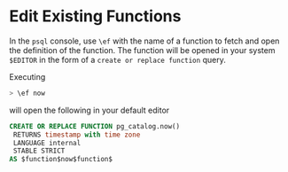 # Edit Existing Functions

In the `psql` console, use `\ef` with the name of a function to fetch and open the definition of the function. The function will be opened in your system `$EDITOR` in the form of a `create or replace function` query.

Executing

```sql
> \ef now
```

will open the following in your default editor

```sql
CREATE OR REPLACE FUNCTION pg_catalog.now()
 RETURNS timestamp with time zone
 LANGUAGE internal
 STABLE STRICT
AS $function$now$function$
```
